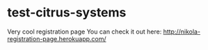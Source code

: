 # test-citrus-systems
Very cool registration page
You can check it out here:
http://nikola-registration-page.herokuapp.com/
